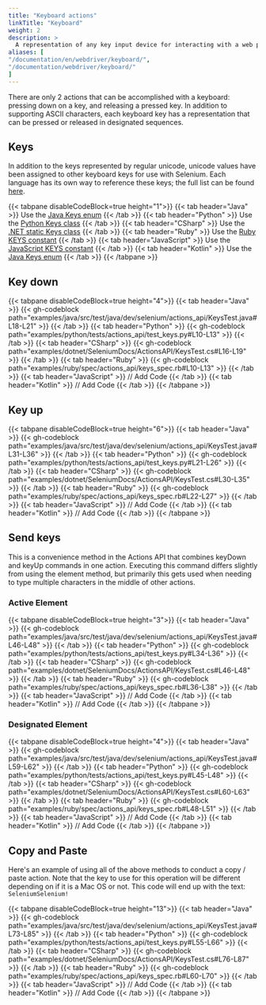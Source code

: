 ```yaml
---
title: "Keyboard actions"
linkTitle: "Keyboard"
weight: 2
description: >
  A representation of any key input device for interacting with a web page.
aliases: [
"/documentation/en/webdriver/keyboard/",
"/documentation/webdriver/keyboard/"
]
---
```


There are only 2 actions that can be accomplished with a keyboard:
pressing down on a key, and releasing a pressed key.
In addition to supporting ASCII characters, each keyboard key has
a representation that can be pressed or released in designated sequences.

## Keys

In addition to the keys represented by regular unicode, 
unicode values have been assigned to other keyboard keys for use with Selenium. 
Each language has its own way to reference these keys; the full list can be found
[here](https://www.w3.org/TR/webdriver/#keyboard-actions).

{{< tabpane disableCodeBlock=true height="1">}}
    {{< tab header="Java" >}}
Use the [Java Keys enum](https://github.com/SeleniumHQ/selenium/blob/selenium-4.2.0/java/src/org/openqa/selenium/Keys.java#L28)
    {{< /tab >}}
    {{< tab header="Python" >}}
Use the [Python Keys class](https://github.com/SeleniumHQ/selenium/blob/selenium-4.2.0/py/selenium/webdriver/common/keys.py#L23)
    {{< /tab >}}
    {{< tab header="CSharp" >}}
Use the [.NET static Keys class](https://github.com/SeleniumHQ/selenium/blob/selenium-4.2.0/dotnet/src/webdriver/Keys.cs#L28)
    {{< /tab >}}
    {{< tab header="Ruby" >}}
Use the [Ruby KEYS constant](https://github.com/SeleniumHQ/selenium/blob/selenium-4.2.0/rb/lib/selenium/webdriver/common/keys.rb#L28)
    {{< /tab >}}
    {{< tab header="JavaScript" >}}
Use the [JavaScript KEYS constant](https://github.com/SeleniumHQ/selenium/blob/selenium-4.2.0/javascript/node/selenium-webdriver/lib/input.js#L44)
   {{< /tab >}}
    {{< tab header="Kotlin" >}}
Use the [Java Keys enum](https://github.com/SeleniumHQ/selenium/blob/selenium-4.2.0/java/src/org/openqa/selenium/Keys.java#L28)
    {{< /tab >}}
{{< /tabpane >}}

## Key down

{{< tabpane disableCodeBlock=true height="4">}}
    {{< tab header="Java" >}}
        {{< gh-codeblock path="examples/java/src/test/java/dev/selenium/actions_api/KeysTest.java#L18-L21" >}}
    {{< /tab >}}
    {{< tab header="Python" >}}
        {{< gh-codeblock path="examples/python/tests/actions_api/test_keys.py#L10-L13" >}}
    {{< /tab >}}
    {{< tab header="CSharp" >}}
        {{< gh-codeblock path="examples/dotnet/SeleniumDocs/ActionsAPI/KeysTest.cs#L16-L19" >}}
    {{< /tab >}}
    {{< tab header="Ruby" >}}
        {{< gh-codeblock path="examples/ruby/spec/actions_api/keys_spec.rb#L10-L13" >}}
    {{< /tab >}}
    {{< tab header="JavaScript" >}}
        // Add Code
   {{< /tab >}}
    {{< tab header="Kotlin" >}}
        // Add Code
    {{< /tab >}}
{{< /tabpane >}}

## Key up

{{< tabpane disableCodeBlock=true height="6">}}
    {{< tab header="Java" >}}
        {{< gh-codeblock path="examples/java/src/test/java/dev/selenium/actions_api/KeysTest.java#L31-L36" >}}
    {{< /tab >}}
    {{< tab header="Python" >}}
        {{< gh-codeblock path="examples/python/tests/actions_api/test_keys.py#L21-L26" >}}
    {{< /tab >}}
    {{< tab header="CSharp" >}}
        {{< gh-codeblock path="examples/dotnet/SeleniumDocs/ActionsAPI/KeysTest.cs#L30-L35" >}}
    {{< /tab >}}
    {{< tab header="Ruby" >}}
        {{< gh-codeblock path="examples/ruby/spec/actions_api/keys_spec.rb#L22-L27" >}}
    {{< /tab >}}
    {{< tab header="JavaScript" >}}
        // Add Code
   {{< /tab >}}
    {{< tab header="Kotlin" >}}
        // Add Code
    {{< /tab >}}
{{< /tabpane >}}

## Send keys

This is a convenience method in the Actions API that combines keyDown and keyUp commands in one action.
Executing this command differs slightly from using the element method, but
primarily this gets used when needing to type multiple characters in the middle of other actions.

### Active Element

{{< tabpane disableCodeBlock=true height="3">}}
    {{< tab header="Java" >}}
        {{< gh-codeblock path="examples/java/src/test/java/dev/selenium/actions_api/KeysTest.java#L46-L48" >}}
    {{< /tab >}}
    {{< tab header="Python" >}}
        {{< gh-codeblock path="examples/python/tests/actions_api/test_keys.py#L34-L36" >}}
    {{< /tab >}}
    {{< tab header="CSharp" >}}
        {{< gh-codeblock path="examples/dotnet/SeleniumDocs/ActionsAPI/KeysTest.cs#L46-L48" >}}
    {{< /tab >}}
    {{< tab header="Ruby" >}}
        {{< gh-codeblock path="examples/ruby/spec/actions_api/keys_spec.rb#L36-L38" >}}
    {{< /tab >}}
    {{< tab header="JavaScript" >}}
        // Add Code
   {{< /tab >}}
    {{< tab header="Kotlin" >}}
        // Add Code
    {{< /tab >}}
{{< /tabpane >}}


### Designated Element

{{< tabpane disableCodeBlock=true height="4">}}
    {{< tab header="Java" >}}
        {{< gh-codeblock path="examples/java/src/test/java/dev/selenium/actions_api/KeysTest.java#L59-L62" >}}
    {{< /tab >}}
    {{< tab header="Python" >}}
        {{< gh-codeblock path="examples/python/tests/actions_api/test_keys.py#L45-L48" >}}
    {{< /tab >}}
    {{< tab header="CSharp" >}}
        {{< gh-codeblock path="examples/dotnet/SeleniumDocs/ActionsAPI/KeysTest.cs#L60-L63" >}}
    {{< /tab >}}
    {{< tab header="Ruby" >}}
        {{< gh-codeblock path="examples/ruby/spec/actions_api/keys_spec.rb#L48-L51" >}}
    {{< /tab >}}
    {{< tab header="JavaScript" >}}
        // Add Code
   {{< /tab >}}
    {{< tab header="Kotlin" >}}
        // Add Code
    {{< /tab >}}
{{< /tabpane >}}

## Copy and Paste

Here's an example of using all of the above methods to conduct a copy / paste action.
Note that the key to use for this operation will be different depending on if it is a Mac OS or not.
This code will end up with the text: `SeleniumSelenium!`

{{< tabpane disableCodeBlock=true height="13">}}
    {{< tab header="Java" >}}
        {{< gh-codeblock path="examples/java/src/test/java/dev/selenium/actions_api/KeysTest.java#L73-L85" >}}
    {{< /tab >}}
    {{< tab header="Python" >}}
        {{< gh-codeblock path="examples/python/tests/actions_api/test_keys.py#L55-L66" >}}
    {{< /tab >}}
    {{< tab header="CSharp" >}}
        {{< gh-codeblock path="examples/dotnet/SeleniumDocs/ActionsAPI/KeysTest.cs#L76-L87" >}}
    {{< /tab >}}
    {{< tab header="Ruby" >}}
        {{< gh-codeblock path="examples/ruby/spec/actions_api/keys_spec.rb#L60-L70" >}}
    {{< /tab >}}
    {{< tab header="JavaScript" >}}
        // Add Code
   {{< /tab >}}
    {{< tab header="Kotlin" >}}
        // Add Code
    {{< /tab >}}
{{< /tabpane >}}
